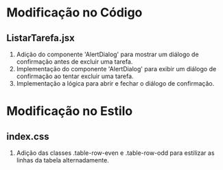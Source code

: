 # Modificação no Código
## ListarTarefa.jsx
1. Adição do componente 'AlertDialog' para mostrar um diálogo de confirmação antes de excluir uma tarefa.
2. Implementação do componente 'AlertDialog' para exibir um diálogo de confirmação ao tentar excluir uma tarefa.
3. Implementação a lógica para abrir e fechar o diálogo de confirmação.

# Modificação no Estilo
## index.css
1. Adição das classes .table-row-even e .table-row-odd para estilizar as linhas da tabela alternadamente.
